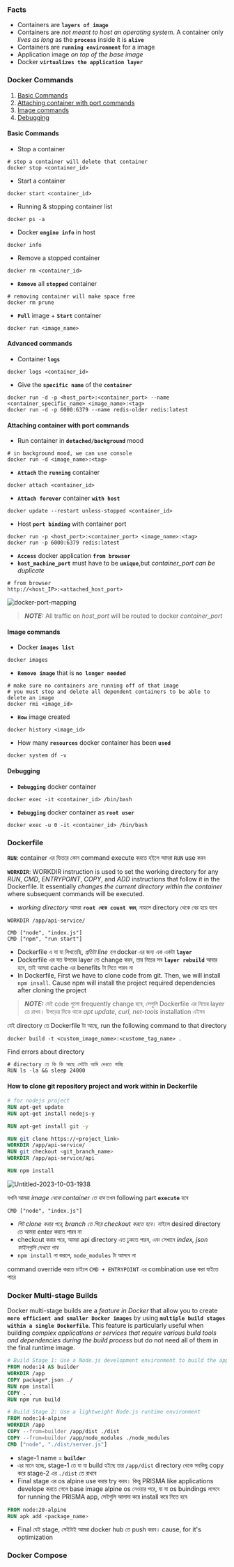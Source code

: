 ### Facts

- Containers are **`layers of image`**
- Containers are _not meant to host an operating system_. A container only _lives as long_ as the **`process`** inside it is **`alive`**
- Containers are **`running environment`** for a image
- Application image _on top of the base image_
- Docker **`virtualizes the application layer`**


### Docker Commands

1. [Basic Commands](#basic-commands)
2. [Attaching container with port commands](#attaching-container-with-port-commands)
3. [Image commands](#image-commands)
4. [Debugging](#debugging)

#### Basic Commands

- Stop a container 
```
# stop a container will delete that container
docker stop <container_id>
```

- Start a container 
```
docker start <container_id>
```
- Running & stopping container list 
```
docker ps -a
```
- Docker **`engine info`** in host
```
docker info
```

- Remove a stopped container
```
docker rm <container_id>
```
- **`Remove`** all **`stopped`** container
```
# removing container will make space free
docker rm prune
```

- **`Pull`** image + **`Start`** container  

```
docker run <image_name>
```
#### Advanced commands

- Container **`logs`**
```
docker logs <container_id>
```
- Give the **`specific name`** of the **`container`**
```
docker run -d -p <host_port>:<container_port> --name <container_specific_name> <image_name>:<tag>
docker run -d -p 6000:6379 --name redis-older redis:latest
```

#### Attaching container with port commands

- Run container in **`detached/background`** mood
```
# in background mood, we can use console
docker run -d <image_name>:<tag>
```

- **`Attach`** the **`running`** container 

```
docker attach <container_id>
```

- **`Attach forever`** container **`with host`**
```
docker update --restart unless-stopped <container_id>
```


- Host **`port binding`** with container port
```
docker run -p <host_port>:<container_port> <image_name>:<tag>
docker run -p 6000:6379 redis:latest
```  

- **`Access`** docker application **`from browser`**
- **`host_machine_port`** must have to be **`unique`**,but _container_port can be duplicate_
```
# from browser
http://<host_IP>:<attached_host_port>
```
![docker-port-mapping](https://github.com/Mohsem35/DevOps/assets/58659448/a4c657b6-c585-4d9a-8733-3f882bffbf66)

> **_NOTE:_**  All traffic on _host_port_ will be routed to docker _container_port_


#### Image commands

- Docker **`images list`**
```
docker images
```

- **`Remove image`** that is **`no longer needed`**
```
# make sure no containers are running off of that image
# you must stop and delete all dependent containers to be able to delete an image
docker rmi <image_id>
```

- **`How`** image created
```
docker history <image_id>
```

- How many **`resources`** docker container has been **`used`**
```
docker system df -v
```

#### Debugging

- **`Debugging`** docker container
```
docker exec -it <container_id> /bin/bash
```
- **`Debugging`** docker container as **`root user`**
```
docker exec -u 0 -it <container_id> /bin/bash
```

### Dockerfile

**`RUN`**: container এর ভিতরে কোন command execute করতে হইলে আমরা `RUN` use করব

**`WORKDIR`**: WORKDIR instruction is used to set the working directory for any _RUN_, _CMD_, _ENTRYPOINT_, _COPY_, and _ADD_ instructions that follow it in the Dockerfile. It essentially _changes the current directory within the container_ where subsequent commands will be executed.

- _working directory_ আমরা **`root থেকে count করব`**, নাহলে directory থেকে বের হয়ে যাবে  

```
WORKDIR /app/api-service/
```

```
CMD ["node", "index.js"]
CMD ["npm", "run start"]
```

- Dockerfile এ যা যা লিখতেছি, _প্রতিটা line হল_ docker এর জন্য এক একটা **`layer`**
- Dockerfile এর যত উপরের layer তে change করব, তার নিচের সব **`layer rebuild`** আবার হবে, তাই আমরা cache এর benefits টা নিতে পারব না
- In Dockerfile, First we have to clone code from git. Then, we will install `npm insall`. Cause npm will install the project required dependencies after cloning the project 

> **_NOTE:_**  যেই code গুলো frequently change হবে, সেগুলি Dockerfile এর নিচের layer তে রাখব। উপড়ের দিকে থাকে _apt update, curl, net-tools_ installation এইসব 


যেই directory তে Dockerfile টা আছে, run the following command to that directory 

```
docker build -t <custom_image_name>:<custome_tag_name> .
```

Find errors about directory 
```
# directory তে কি কি আছে সেইটা আমি দেখতে পাচ্ছি 
RUN ls -la && sleep 24000 
```

#### How to clone git repository project and work within in Dockerfile

```Dockerfile
# for nodejs project
RUN apt-get update
RUN apt-get install nodejs-y

RUN apt-get install git -y

RUN git clone https://<project_link>
WORKDIR /app/api-service/
RUN git checkout <git_branch_name>      
WORKDIR /app/api-service/api

RUN npm install 
```
![Untitled-2023-10-03-1938](https://github.com/Mohsem35/DevOps/assets/58659448/2dd3a8d0-2feb-4d52-88de-16383bb8d433)

যখনি আমরা _image থেকে container তে যাব_ তখন following part **`execute`** হবে 

```
CMD ["node", "index.js"]
```

- _গিট clone করার পরে, branch তে গিয়ে checkout করতে হবে_। নাইলে desired directory তে আমরা enter করতে পারব না
- checkout করার পরে, আমরা api directory এত ঢুকতে পারব, এবং সেখানে _index, json ফাইলগুলি দেখতে পাব_
- `npm install` না করলে, `node_modules` টা আসবে না

command override করতে চাইলে `CMD + ENTRYPOINT` এর combination use করা যাইতে পারে




### Docker Multi-stage Builds

Docker multi-stage builds are a _feature in Docker_ that allow you to create **`more efficient and smaller Docker images`** by using **`multiple build stages within a single Dockerfile`**. This feature is particularly useful when building _complex applications or services that require various build tools and dependencies during the build process_ but do not need all of them in the final runtime image.


```Dockerfile
# Build Stage 1: Use a Node.js development environment to build the app
FROM node:14 AS builder
WORKDIR /app
COPY package*.json ./
RUN npm install
COPY . .
RUN npm run build

# Build Stage 2: Use a lightweight Node.js runtime environment
FROM node:14-alpine
WORKDIR /app
COPY --from=builder /app/dist ./dist
COPY --from=builder /app/node_modules ./node_modules
CMD ["node", "./dist/server.js"]
```

- stage-1 name = **`builder`**
- এর মানে হচ্ছে, stage-1 তে যা যা build হইছে তার `/app/dist` directory থেকে সবকিছু copy করে stage-2 এর `./dist` তে রাখবে
- Final stage এর os alpine use করার try করব। কিন্তু PRISMA like applications develope করতে গেলে base image alpine os নেওয়ার পরে, যা যা os buindings লাগবে for running the PRISMA app, সেইগুলি আলাদা করে install করে নিতে হবে
```Dockerfile
FROM node:20-alpine
RUN apk add <package_name>
```  
- Final যেই stage, সেইটাই আমরা docker hub তে push করব। cause, for it's optimization

### Docker Compose

